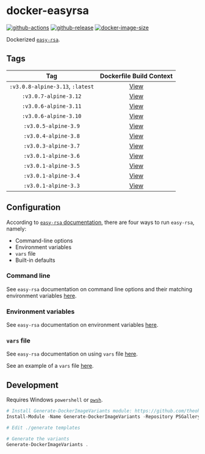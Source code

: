 # docker-easyrsa

[![github-actions](https://github.com/theohbrothers/docker-easyrsa/workflows/ci-master-pr/badge.svg)](https://github.com/theohbrothers/docker-easyrsa/actions)
[![github-release](https://img.shields.io/github/v/release/theohbrothers/docker-easyrsa?style=flat-square)](https://github.com/theohbrothers/docker-easyrsa/releases/)
[![docker-image-size](https://img.shields.io/docker/image-size/theohbrothers/docker-easyrsa/latest)](https://hub.docker.com/r/theohbrothers/docker-easyrsa)

Dockerized [`easy-rsa`](https://github.com/OpenVPN/easy-rsa).

## Tags

| Tag | Dockerfile Build Context |
|:-------:|:---------:|
| `:v3.0.8-alpine-3.13`, `:latest` | [View](variants/v3.0.8-alpine-3.13 ) |
| `:v3.0.7-alpine-3.12` | [View](variants/v3.0.7-alpine-3.12 ) |
| `:v3.0.6-alpine-3.11` | [View](variants/v3.0.6-alpine-3.11 ) |
| `:v3.0.6-alpine-3.10` | [View](variants/v3.0.6-alpine-3.10 ) |
| `:v3.0.5-alpine-3.9` | [View](variants/v3.0.5-alpine-3.9 ) |
| `:v3.0.4-alpine-3.8` | [View](variants/v3.0.4-alpine-3.8 ) |
| `:v3.0.3-alpine-3.7` | [View](variants/v3.0.3-alpine-3.7 ) |
| `:v3.0.1-alpine-3.6` | [View](variants/v3.0.1-alpine-3.6 ) |
| `:v3.0.1-alpine-3.5` | [View](variants/v3.0.1-alpine-3.5 ) |
| `:v3.0.1-alpine-3.4` | [View](variants/v3.0.1-alpine-3.4 ) |
| `:v3.0.1-alpine-3.3` | [View](variants/v3.0.1-alpine-3.3 ) |

## Configuration

According to [`easy-rsa` documentation](https://github.com/OpenVPN/easy-rsa/blob/v3.0.0/doc/EasyRSA-Advanced.md#configuration-reference), there are four ways to run `easy-rsa`, namely:

- Command-line options
- Environment variables
- `vars` file
- Built-in defaults

### Command line

See `easy-rsa` documentation on command line options and their matching environment variables [here](https://github.com/OpenVPN/easy-rsa/blob/v3.0.0/doc/EasyRSA-Readme.md#obtaining-and-using-easy-rsa).

### Environment variables

See `easy-rsa` documentation on environment variables [here](https://github.com/OpenVPN/easy-rsa/blob/v3.0.0/doc/EasyRSA-Advanced.md#environmental-variables-reference).

### `vars` file

See `easy-rsa` documentation on using `vars` file [here](https://github.com/OpenVPN/easy-rsa/blob/v3.0.0/doc/EasyRSA-Advanced.md#vars-autodetection).

See an example of a `vars` file [here](https://github.com/OpenVPN/easy-rsa/blob/v3.0.0/easyrsa3/vars.example).

## Development

Requires Windows `powershell` or [`pwsh`](https://github.com/PowerShell/PowerShell).

```powershell
# Install Generate-DockerImageVariants module: https://github.com/theohbrothers/Generate-DockerImageVariants
Install-Module -Name Generate-DockerImageVariants -Repository PSGallery -Scope CurrentUser -Force -Verbose

# Edit ./generate templates

# Generate the variants
Generate-DockerImageVariants .
```
